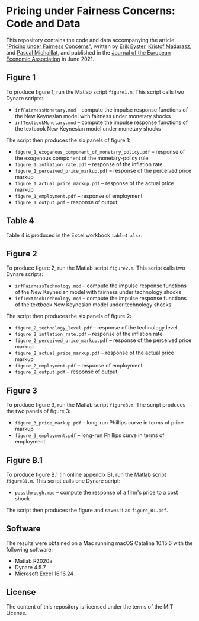 # Pricing under Fairness Concerns: Code and Data

This repository contains the code and data accompanying the article ["Pricing under Fairness Concerns"](https://pascalmichaillat.org/8/), written by [Erik Eyster](https://econ.ucsb.edu/people/faculty/erik-eyster), [Kristof Madarasz](https://www.lse.ac.uk/management/people/academic-staff/kmadarasz), and [Pascal Michaillat](https://pascalmichaillat.org), and published in the [Journal of the European Economic Association](https://doi.org/10.1093/jeea/jvaa041) in June 2021. 

## Figure 1

To produce figure 1, run the Matlab script `figure1.m`. This script calls two Dynare scripts:

* `irfFairnessMonetary.mod` – compute the impulse response functions of the New Keynesian model with fairness under monetary shocks
* `irfTextbookMonetary.mod` – compute the impulse response functions of the textbook New Keynesian model under monetary shocks

The script then produces the six panels of figure 1:

* `figure_1_exogenous_component_of_monetary_policy.pdf` – response of the exogenous component of the monetary-policy rule
* `figure_1_inflation_rate.pdf` – response of the inflation rate
* `figure_1_perceived_price_markup.pdf` – response of the perceived price markup
* `figure_1_actual_price_markup.pdf` – response of the actual price markup
* `figure_1_employment.pdf` – response of employment
* `figure_1_output.pdf` – response of output

## Table 4

Table 4 is produced in the Excel workbook `table4.xlsx`.

## Figure 2

To produce figure 2, run the Matlab script `figure2.m`. This script calls two Dynare scripts:

* `irfFairnessTechnology.mod` – compute the impulse response functions of the New Keynesian model with fairness under technology shocks
* `irfTextbookTechnology.mod` – compute the impulse response functions of the textbook New Keynesian model under technology shocks

The script then produces the six panels of figure 2:

* `figure_2_technology_level.pdf` – response of the technology level
* `figure_2_inflation_rate.pdf` – response of the inflation rate
* `figure_2_perceived_price_markup.pdf` – response of the perceived price markup
* `figure_2_actual_price_markup.pdf` – response of the actual price markup
* `figure_2_employment.pdf` – response of employment
* `figure_2_output.pdf` – response of output

## Figure 3

To produce figure 3, run the Matlab script `figure3.m`. The script produces the two panels of figure 3:

* `figure_3_price_markup.pdf` – long-run Phillips curve in terms of price markup
* `figure_3_employment.pdf` – long-run Phillips curve in terms of employment

## Figure B.1

To produce figure B.1 (in online appendix B), run the Matlab script `figureB1.m`. This script calls one Dynare script:

* `passthrough.mod` – compute the response of a firm's price to a cost shock

The script then produces the figure and saves it as `figure_B1.pdf`.

## Software

The results were obtained on a Mac running macOS Catalina 10.15.6 with the following software:

* Matlab R2020a
* Dynare 4.5.7
* Microsoft Excel 16.16.24

## License

The content of this repository is licensed under the terms of the MIT License.
